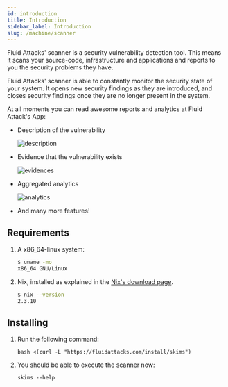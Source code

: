 ```yaml
---
id: introduction
title: Introduction
sidebar_label: Introduction
slug: /machine/scanner
---
```


Fluid Attacks' scanner is a security vulnerability detection tool.
This means it scans your source-code, infrastructure and applications and reports
to you the security problems they have.

Fluid Attacks' scanner is able to constantly monitor the security state of your system.
It opens new security findings as they are introduced,
and closes security findings once they are no longer present in the system.

At all moments you can read awesome reports and analytics at Fluid Attack's App:

- Description of the vulnerability

  ![description](/img/machine/scanner/introduction/description.png)

- Evidence that the vulnerability exists

  ![evidences](/img/machine/scanner/introduction/evidences.png)

- Aggregated analytics

  ![analytics](/img/machine/scanner/introduction/analytics.png)

- And many more features!

## Requirements

1.  A x86_64-linux system:

    ```bash
    $ uname -mo
    x86_64 GNU/Linux
    ```

1.  Nix, installed as explained in the
    [Nix's download page](https://nixos.org/download).

    ```bash
    $ nix --version
    2.3.10
    ```

## Installing

1.  Run the following command:

    `bash <(curl -L "https://fluidattacks.com/install/skims")`

1.  You should be able to execute the scanner now:

    `skims --help`
